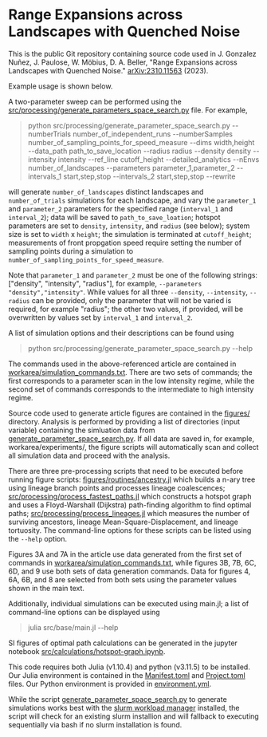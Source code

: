 # Range Expansions across Landscapes with Quenched Noise

This is the public Git repository containing source code used in J. Gonzalez Nuñez, J. Paulose, W. Möbius, D. A. Beller, "Range Expansions across Landscapes with Quenched Noise." [arXiv:2310.11563](https://arxiv.org/abs/2310.11563) (2023).

Example usage is shown below.

A two-parameter sweep can be performed using the [src/processing/generate_parameters_space_search.py](./src/processing/generate_parameter_space_search.py) file. For example,

> python src/processing/generate_parameter_space_search.py --numberTrials number_of_independent_runs --numberSamples number_of_sampling_points_for_speed_measure --dims width,height --data_path path_to_save_location --radius radius --density density --intensity intensity --ref_line cutoff_height --detailed_analytics --nEnvs number_of_landscapes --parameters parameter_1,parameter_2 --intervals_1 start,step,stop --intervals_2 start,step,stop --rewrite

will generate `number_of_landscapes` distinct landscapes and `number_of_trials` simulations for each landscape, and vary the `parameter_1` and `parameter_2` parameters for the specified range (`interval_1` and `interval_2`); data will be saved to `path_to_save_loation`; hotspot parameters are set to `density`, `intensity`, and `radius` (see below); system size is set to `width` x `height`; the simulation is terminated at `cutoff_height`; measurements of front propgation speed require setting the number of sampling points during a simulation to `number_of_sampling_points_for_speed_measure`. 

Note that `parameter_1` and `parameter_2` must be one of the following strings: ["density", "intensity", "radius"], for example, `--parameters "density","intensity"`. While values for all three `--density`, `--intensity`, `--radius` can be provided, only the parameter that will not be varied is required, for example "radius"; the other two values, if provided, will be overwritten by values set by `interval_1` and `interval_2`.

A list of simulation options and their descriptions can be found using

> python src/processing/generate_parameter_space_search.py --help

The commands used in the above-referenced article are contained in [workarea/simulation_commands.txt](./workarea/simulation_commands.txt). There are two sets of commands; the first corresponds to a parameter scan in the low intensity regime, while the second set of commands corresponds to the intermediate to high intensity regime.

Source code used to generate article figures are contained in the [figures/](./figures/) directory. Analysis is performed by providing a list of directories (input variable) containing the simluation data from [generate_parameter_space_search.py](./src/processing/generate_parameter_space_search.py). If all data are saved in, for example, workarea/experiments/, the figure scripts will automatically scan and collect all simulation data and proceed with the analysis.

There are three pre-processing scripts that need to be executed before running figure scripts: [figures/routines/ancestry.jl](figures/routines/ancestry.jl) which builds a n-ary tree using lineage branch points and processes lineage coalescences; [src/processing/process_fastest_paths.jl](src/processing/process_fastPaths.jl) which constructs a hotspot graph and uses a Floyd-Warshall (Dijkstra) path-finding algorithm to find optimal paths; [src/processing/process_lineages.jl](src/processing/process_lineages.jl) which measures the number of surviving ancestors, lineage Mean-Square-Displacement, and lineage tortuosity. The command-line options for these scripts can be listed using the `--help` option. 

Figures 3A and 7A in the article use data generated from the first set of commands in [workarea/simulation_commands.txt](./workarea/simulation_commands.txt), while figures 3B, 7B, 6C, 6D, and 9 use both sets of data generation commands. Data for figures 4, 6A, 6B, and 8 are selected from both sets using the parameter values shown in the main text.

Additionally, individual simulations can be executed using main.jl; a list of command-line options can be displayed using

> julia src/base/main.jl --help

SI figures of optimal path calculations can be generated in the jupyter notebook [src/calculations/hotspot-graph.ipynb](./src/calculations/hotspot-graph.ipynb). 

This code requires both Julia (v1.10.4) and python (v3.11.5) to be installed. Our Julia environment is contained in the [Manifest.toml](Manifest.toml) and [Project.toml](Project.toml) files. Our Python environment is provided in [environment.yml](environment.yml).

While the script [generate_parameter_space_search.py](./src/processing/generate_parameter_space_search.py) to generate simulations works best with the [slurm workload manager](https://slurm.schedmd.com/overview.html) installed, the script will check for an existing slurm installion and will fallback to executing sequentially via bash if no slurm installation is found.

